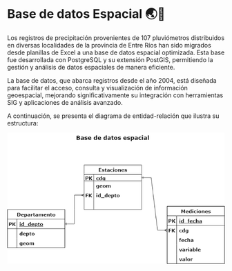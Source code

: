 # Base de datos Espacial 🌏💾

Los registros de precipitación provenientes de 107 pluviómetros distribuidos en diversas localidades de la provincia de Entre Ríos han sido migrados desde planillas de Excel a una base de datos espacial optimizada. Esta base fue desarrollada con PostgreSQL y su extensión PostGIS, permitiendo la gestión y análisis de datos espaciales de manera eficiente.

La base de datos, que abarca registros desde el año 2004, está diseñada para facilitar el acceso, consulta y visualización de información geoespacial, mejorando significativamente su integración con herramientas SIG y aplicaciones de análisis avanzado.

A continuación, se presenta el diagrama de entidad-relación que ilustra su estructura:

![Diagrama](https://raw.githubusercontent.com/noelibaeza/db_espacial/refs/heads/main/diagrama.drawio.png)
